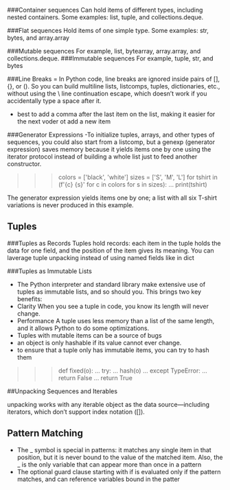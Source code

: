 ###Container sequences
Can hold items of different types, including nested containers. Some examples:
list, tuple, and collections.deque.

###Flat sequences
Hold items of one simple type. Some examples: str, bytes, and array.array


###Mutable sequences
For example, list, bytearray, array.array, and collections.deque.
###Immutable sequences
For example, tuple, str, and bytes

###Line Breaks
= In Python code, line breaks are ignored inside pairs of [], {}, or ().
So you can build multiline lists, listcomps, tuples, dictionaries, etc.,
without using the \ line continuation escape, which doesn’t work if
you accidentally type a space after it.
- best to add a comma after the last item on the list, making it easier for the next voder ot add a new item

###Generator Expressions
-To initialize tuples, arrays, and other types of sequences, you could also start from a
listcomp, but a genexp (generator expression) saves memory because it yields items
one by one using the iterator protocol instead of building a whole list just to feed
another constructor.

>>> colors = ['black', 'white']
>>> sizes = ['S', 'M', 'L']
>>> for tshirt in (f'{c} {s}' for c in colors for s in sizes):
... print(tshirt)

The generator expression yields items one by one; a list with all six T-shirt variations
is never produced in this example.

## Tuples

###Tuples as Records
Tuples hold records: each item in the tuple holds the data for one field, and the position
of the item gives its meaning.
You can laverage tuple unpacking instead of using named fields like in dict


###Tuples as Immutable Lists
- The Python interpreter and standard library make extensive use of tuples as immutable
lists, and so should you. This brings two key benefits:
- Clarity
When you see a tuple in code, you know its length will never change.
- Performance
A tuple uses less memory than a list of the same length, and it allows Python
to do some optimizations.
- Tuples with mutable items can be a source of bugs
- an object is only hashable if its value cannot ever change.
- to ensure that a tuple only has immutable items, you can try to hash them
>>> def fixed(o):
... try:
... hash(o)
... except TypeError:
... return False
... return True

##Unpacking Sequences and Iterables

unpacking works with any iterable object as the data source—including iterators, which don’t support index notation
([]).

## Pattern Matching

- The _ symbol is special in patterns: it matches any single item in that position, but it
is never bound to the value of the matched item. Also, the _ is the only variable that
can appear more than once in a pattern
- The optional guard clause starting with if is evaluated only if the pattern matches,
and can reference variables bound in the patter